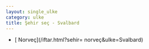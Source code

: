 ```yaml
---
layout: single_ulke
category: ulke
title: Şehir seç - Svalbard
---
```

* [ Norveç](/iftar.html?sehir= norveç&ulke=Svalbard)
